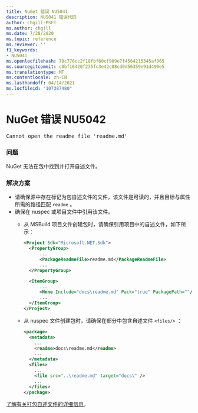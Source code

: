 ```yaml
---
title: NuGet 错误 NU5041
description: NU5041 错误代码
author: chgill-MSFT
ms.author: chgill
ms.date: 7/28/2020
ms.topic: reference
ms.reviewer: ''
f1_keywords:
- NU5041
ms.openlocfilehash: 78c776cc2f18fbf60cf909e7f4564215345af065
ms.sourcegitcommit: c8bf16420f235fc3e42c08cd0d56359e91d490e5
ms.translationtype: MT
ms.contentlocale: zh-CN
ms.lasthandoff: 04/14/2021
ms.locfileid: "107387480"
---
```

# <a name="nuget-error-nu5042"></a>NuGet 错误 NU5042

<pre>Cannot open the readme file 'readme.md'</pre>


### <a name="issue"></a>问题

NuGet 无法在包中找到并打开自述文件。


### <a name="solution"></a>解决方案

- 请确保源中存在标记为包自述文件的文件，该文件是可读的，并且目标与属性所需的路径匹配 `readme` 。
- 确保在 nuspec 或项目文件中引用该文件。
  * 从 MSBuild 项目文件创建包时，请确保引用项目中的自述文件，如下所示：

    ```xml
    <Project Sdk="Microsoft.NET.Sdk">
      <PropertyGroup>
          ...
          <PackageReadmeFile>readme.md</PackageReadmeFile>
          ...
      </PropertyGroup>

      <ItemGroup>
          ...
          <None Include="docs\readme.md" Pack="true" PackagePath=""/>
          ...
      </ItemGroup>
    </Project>
    ```

  * 从 nuspec 文件创建包时，请确保在部分中包含自述文件 `<files/>` ：

    ```xml
    <package>
      <metadata>
        ...
        <readme>docs\readme.md</readme>
        ...
      </metadata>
      <files>
        ...
        <file src="..\readme.md" target="docs\" />
        ...
      </files>
    </package>
    ```

[了解有关打包自述文件的详细信息](../msbuild-targets.md#packagereadmefile)。
